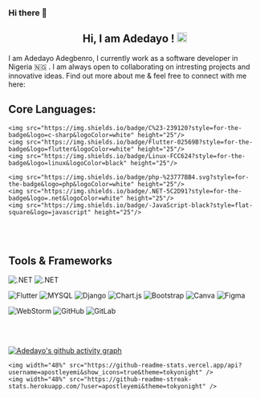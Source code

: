 ### Hi there 👋
<h2 align="center">
    Hi, I am Adedayo ! <img src="https://raw.githubusercontent.com/aemmadi/aemmadi/master/wave.gif" width="20px">
</h2>
I am Adedayo Adegbenro, I currently work as a software developer in Nigeria 🇳🇬 . I am always open to collaborating
on intresting projects and innovative ideas. Find out more about me & feel free to connect with me here:

<p align="center">
</p>

## Core Languages:
<p align="center">

    <img src="https://img.shields.io/badge/C%23-239120?style=for-the-badge&logo=c-sharp&logoColor=white" height="25"/>
    <img src="https://img.shields.io/badge/Flutter-02569B?style=for-the-badge&logo=flutter&logoColor=white" height="25"/>
    <img src="https://img.shields.io/badge/Linux-FCC624?style=for-the-badge&logo=linux&logoColor=black" height="25"/>

    <img src="https://img.shields.io/badge/php-%23777BB4.svg?style=for-the-badge&logo=php&logoColor=white" height="25"/>
    <img src="https://img.shields.io/badge/.NET-5C2D91?style=for-the-badge&logo=.net&logoColor=white" height="25"/>
    <img src="https://img.shields.io/badge/-JavaScript-black?style=flat-square&logo=javascript" height="25"/>



</p>
<br />
<br />

## Tools  & Frameworks
![.NET](https://img.shields.io/badge/MUI-%230081CB.svg?style=for-the-badge&logo=material-ui&logoColor=white)
![.NET](https://img.shields.io/badge/MUI-%230081CB.svg?style=for-the-badge&logo=material-ui&logoColor=white)


![Flutter](https://img.shields.io/badge/Flutter-02569B?style=for-the-badge&logo=flutter&logoColor=white)
![MYSQL](https://img.shields.io/badge/MySQL-00000F?style=for-the-badge&logo=mysql&logoColor=white)
![Django](https://img.shields.io/badge/django-%23092E20.svg?style=for-the-badge&logo=django&logoColor=white)
![Chart.js](https://img.shields.io/badge/chart.js-F5788D.svg?style=for-the-badge&logo=chart.js&logoColor=white)
![Bootstrap](https://img.shields.io/badge/bootstrap-%23563D7C.svg?style=for-the-badge&logo=bootstrap&logoColor=white)
![Canva](https://img.shields.io/badge/Canva-%2300C4CC.svg?style=for-the-badge&logo=Canva&logoColor=white)
![Figma](https://img.shields.io/badge/figma-%23F24E1E.svg?style=for-the-badge&logo=figma&logoColor=white)

![WebStorm](https://img.shields.io/badge/webstorm-143?style=for-the-badge&logo=webstorm&logoColor=white&color=black)
![GitHub](https://img.shields.io/badge/github-%23121011.svg?style=for-the-badge&logo=github&logoColor=white)
![GitLab](https://img.shields.io/badge/gitlab-%23181717.svg?style=for-the-badge&logo=gitlab&logoColor=white)


<br />


<br/>

[![Adedayo's github activity graph](https://activity-graph.herokuapp.com/graph?username=apostleyemi&theme=xcode)](https://git.io/starlightknown)
<p align="center">

    <img width="48%" src="https://github-readme-stats.vercel.app/api?username=apostleyemi&show_icons=true&theme=tokyonight" />
    <img width="48%" src="https://github-readme-streak-stats.herokuapp.com/?user=apostleyemi&theme=tokyonight" />
</p>
